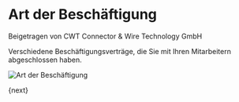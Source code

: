 <!-- add-breadcrumbs -->
# Art der Beschäftigung
<span class="text-muted contributed-by">Beigetragen von CWT Connector & Wire Technology GmbH</span>

Verschiedene Beschäftigungsverträge, die Sie mit Ihren Mitarbeitern abgeschlossen haben.

<img class="screenshot" alt="Art der Beschäftigung" src="/docs/assets/img/human-resources/employment-type.png">

{next}
